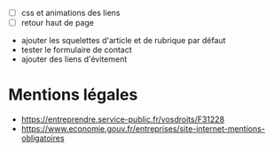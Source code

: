 - [ ] css et animations des liens
- [ ] retour haut de page
- ajouter les squelettes d'article et de rubrique par défaut
- tester le formulaire de contact
- ajouter des liens d'évitement

# Mentions légales

- https://entreprendre.service-public.fr/vosdroits/F31228
- https://www.economie.gouv.fr/entreprises/site-internet-mentions-obligatoires
